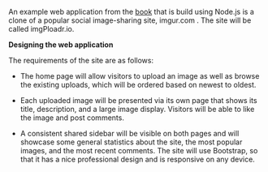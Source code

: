 An example web application from the 
[book](https://github.com/twang281314/frontEnd/blob/master/book/Web%20Development%20with%20MongoDB%20and%20NodeJS%2C%202nd%20Edition.pdf) 
that is build using Node.js is a clone of a popular social image-sharing
site, imgur.com . The site will be called imgPloadr.io.

**Designing the web application**

The requirements of the site are as follows:

* The home page will allow visitors to upload an image as well as browse the
existing uploads, which will be ordered based on newest to oldest.

* Each uploaded image will be presented via its own page that shows its title,
description, and a large image display. Visitors will be able to like the image
and post comments.

* A consistent shared sidebar will be visible on both pages and will showcase
some general statistics about the site, the most popular images, and the most
recent comments.
The site will use Bootstrap, so that it has a nice professional design and is responsive
on any device.
